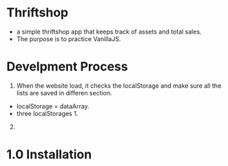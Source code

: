 # Thriftshop

-  a simple thriftshop app that keeps track of assets and total sales.
-  The purpose is to practice VanillaJS.

# Develpment Process

1. When the website load, it checks the localStorage and make sure all the lists are saved in differen section.

-  localStorage = dataArray.
-  three localStorages
   1.

2.

# 1.0 Installation
